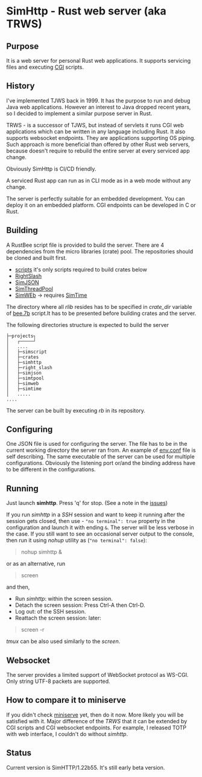 # SimHttp - Rust web server (aka TRWS)
## Purpose
It is a web server for personal Rust web applications. It supports servicing files and executing 
 [CGI](https://www.rfc-editor.org/rfc/rfc3875) scripts.

## History
I've implemented TJWS back in 1999. It has the purpose to run and debug Java web applications. 
However an interest to Java dropped recent years, so I decided to implement a similar purpose server in Rust.

TRWS - is a successor of TJWS, but instead of servlets it runs CGI web applications which can be written in
any language including Rust. It also supports websocket endpoints. They are applications supporting OS piping.
Such approach is more beneficial than offered by other
Rust web servers, because doesn't require to rebuild the entire server at every serviced app change. 

Obviously SimHttp is CI/CD friendly.

A serviced Rust app can run as in CLI mode as in a web mode without any change.

The server is perfectly suitable for an embedded development. You can deploy it on an embedded platform. CGI endpoints can be
developed in C or Rust.

## Building
A RustBee script file is provided to build the server. There are 4 dependencies from the
micro libraries (crate) pool. The repositories should be cloned and built first.

- [scripts](https://github.com/vernisaz/simscript) it's only scripts required to build crates below
- [RightSlash](https://github.com/vernisaz/right_slash)
- [SimJSON](https://github.com/vernisaz/simjson)
- [SimThreadPool](https://github.com/vernisaz/simtpool)
- [SimWEb](https://github.com/vernisaz/simweb) -> requires [SimTime](https://github.com/vernisaz/simtime)


The directory where all *rlib* resides has to be specified in *crate_dir* variable of
[bee.7b](https://github.com/vernisaz/simhttp/blob/master/bee.7b) script.It has to be presented before building crates and the server.

The following directories structure is expected to build the server
```
├─projects┐
│   ┌─────┘
│   ....
│   ├─simscript
│   ├─crates
│   ├─simhttp
│   ├─right_slash
│   ├─simjson
│   ├─simtpool
│   ├─simweb
│   ├─simtime
│   .....
....
```

The server can be built by executing _rb_ in its repository.

## Configuring
One JSON file is used for configuring the server. The file has to be in the current working directory the server ran from.
An example of [env.conf](https://github.com/vernisaz/simhttp/blob/master/env.conf) file is self describing.
The same executable of the server can be used for multiple configurations. Obviously the listening port or/and the binding
address have to be different in the configurations.

## Running
Just launch **simhttp**. Press 'q' for stop. (See a note in the [issues](https://github.com/vernisaz/simhttp/blob/master/issues.md))

If you run _simhttp_ in a *SSH* session and want to keep it running after the session gets closed, then use -
`"no terminal": true` property in the configuration and launch it with ending `&`. The server will be less verbose in the case.
If you still want to see an occasional server output to
the console, then run it using _nohup_ utility as (`"no terminal": false`):

> nohup simhttp &

or as an alternative, run

> screen

and then,

- Run _simhttp_: within the screen session.
- Detach the screen session: Press Ctrl-A then Ctrl-D.
- Log out: of the SSH session.
- Reattach the screen session: later:

> screen -r

*tmux* can be also used similarly to the _screen_.

## Websocket
The server provides a limited support of WebSocket protocol as WS-CGI. Only string UTF-8 packets are supported.

## How to compare it to miniserve
If you didn't check [miniserve](https://github.com/svenstaro/miniserve/tree/master) yet, then do it now. More likely you will be satisfied with it.
 Major difference of the _TRWS_ that it can be extended by CGI scripts
and CGI websocket endpoints. For example, I released TOTP with web interface, I couldn't do without _simhttp_.

## Status
Current version is SimHTTP/1.22b55. It's still early beta version.
